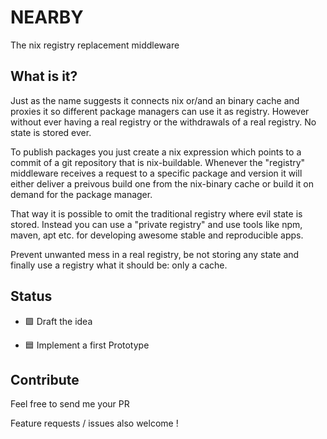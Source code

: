 # NEARBY
The nix registry replacement middleware

## What is it?

Just as the name suggests it connects nix or/and an binary cache and proxies it so different package managers can use it as registry.
However without ever having a real registry or the withdrawals of a real registry. No state is stored ever.

To publish packages you just create a nix expression which points to a commit of a git repository that is nix-buildable. Whenever the "registry" middleware receives a request to a specific package and version it will either deliver a preivous build one from the nix-binary cache or build it on demand for the package manager.

That way it is possible to omit the traditional registry where evil state is stored.
Instead you can use a "private registry" and use tools like npm, maven, apt etc. for developing awesome stable and reproducible apps. 

Prevent unwanted mess in a real registry, be not storing any state and finally use a registry what it should be: only a cache. 

## Status

- 🟩 Draft the idea

- 🟦 Implement a first Prototype

## Contribute

Feel free to send me your PR 

Feature requests / issues also welcome !

